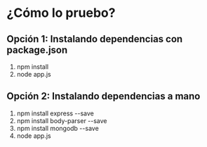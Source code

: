 # ¿Cómo lo pruebo?
## Opción 1: Instalando dependencias con package.json
1. npm install
2. node app.js

## Opción 2: Instalando dependencias a mano
1. npm install express --save
2. npm install body-parser --save
3. npm install mongodb --save
4. node app.js

